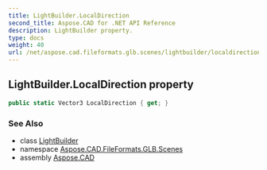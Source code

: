 ```yaml
---
title: LightBuilder.LocalDirection
second_title: Aspose.CAD for .NET API Reference
description: LightBuilder property. 
type: docs
weight: 40
url: /net/aspose.cad.fileformats.glb.scenes/lightbuilder/localdirection/
---
```

## LightBuilder.LocalDirection property

```csharp
public static Vector3 LocalDirection { get; }
```

### See Also

* class [LightBuilder](../)
* namespace [Aspose.CAD.FileFormats.GLB.Scenes](../../lightbuilder/)
* assembly [Aspose.CAD](../../../)


